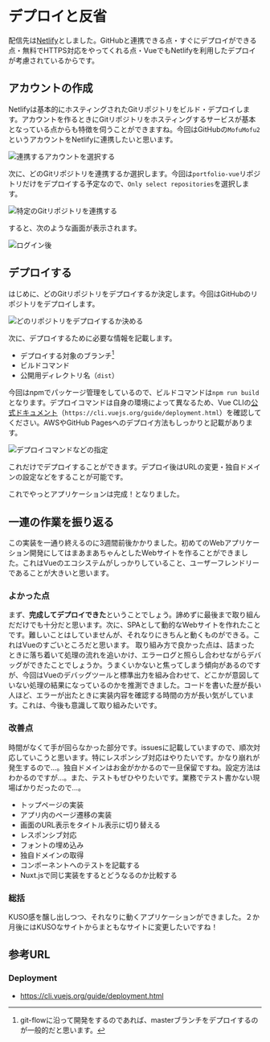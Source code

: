 # デプロイと反省

配信先は[Netlify](https://www.netlify.com/)としました。GitHubと連携できる点・すぐにデプロイができる点・無料でHTTPS対応をやってくれる点・VueでもNetlifyを利用したデプロイが考慮されているからです。

## アカウントの作成

Netlifyは基本的にホスティングされたGitリポジトリをビルド・デプロイします。アカウントを作るときにGitリポジトリをホスティングするサービスが基本となっている点からも特徴を伺うことができますね。今回はGitHubの``MofuMofu2``というアカウントをNetlifyに連携したいと思います。

![連携するアカウントを選択する](../images/chapter7/signup.png)

次に、どのGitリポジトリを連携するか選択します。今回は``portfolio-vue``リポジトリだけをデプロイする予定なので、``Only select repositories``を選択します。

![特定のGitリポジトリを連携する](../images/chapter7/select_repo.png)

すると、次のような画面が表示されます。

![ログイン後](../images/chapter7/select_repo.png)

## デプロイする

はじめに、どのGitリポジトリをデプロイするか決定します。今回はGitHubのリポジトリをデプロイします。

![どのリポジトリをデプロイするか決める](../images/chapter7/create_new_site_01.png)

次に、デプロイするために必要な情報を記載します。

- デプロイする対象のブランチ[^deploy-branch]
- ビルドコマンド
- 公開用ディレクトリ名（``dist``）

今回はnpmでパッケージ管理をしているので、ビルドコマンドは``npm run build``となります。デプロイコマンドは自身の環境によって異なるため、Vue CLIの[公式ドキュメント](https://cli.vuejs.org/guide/deployment.html)（``https://cli.vuejs.org/guide/deployment.html``）を確認してください。AWSやGitHub Pagesへのデプロイ方法もしっかりと記載があります。

![デプロイコマンドなどの指定](../images/chapter7/create_new_site_02.png)

[^deploy-branch]: git-flowに沿って開発をするのであれば、masterブランチをデプロイするのが一般的だと思います。

これだけでデプロイすることができます。デプロイ後はURLの変更・独自ドメインの設定などをすることが可能です。

これでやっとアプリケーションは完成！となりました。

## 一連の作業を振り返る

この実装を一通り終えるのに3週間前後かかりました。初めてのWebアプリケーション開発にしてはまあまあちゃんとしたWebサイトを作ることができました。これはVueのエコシステムがしっかりしていること、ユーザーフレンドリーであることが大きいと思います。

### よかった点

まず、**完成してデプロイできた**ということでしょう。諦めずに最後まで取り組んだだけでも十分だと思います。次に、SPAとして動的なWebサイトを作れたことです。難しいことはしていませんが、それなりにきちんと動くものができる。これはVueのすごいところだと思います。
取り組み方で良かった点は、詰まったときに落ち着いて処理の流れを追いかけ、エラーログと照らし合わせながらデバッグができたことでしょうか。うまくいかないと焦ってしまう傾向があるのですが、今回はVueのデバッグツールと標準出力を組み合わせて、どこかが意図していない処理の結果になっているのかを推測できました。コードを書いた歴が長い人ほど、エラーが出たときに実装内容を確認する時間の方が長い気がしています。これは、今後も意識して取り組みたいです。

### 改善点

時間がなくて手が回らなかった部分です。issuesに記載していますので、順次対応していこうと思います。特にレスポンシブ対応はやりたいです。かなり崩れが発生するので…。独自ドメインはお金がかかるので一旦保留ですね。設定方法はわかるのですが…。また、テストもぜひやりたいです。業務でテスト書かない現場ばかりだったので…。

- トップページの実装
- アプリ内のページ遷移の実装
- 画面のURL表示をタイトル表示に切り替える
- レスポンシブ対応
- フォントの埋め込み
- 独自ドメインの取得
- コンポーネントへのテストを記載する
- Nuxt.jsで同じ実装をするとどうなるのか比較する

### 総括

KUSO感を醸し出しつつ、それなりに動くアプリケーションができました。２か月後にはKUSOなサイトからまともなサイトに変更したいですね！

## 参考URL

### Deployment

- https://cli.vuejs.org/guide/deployment.html